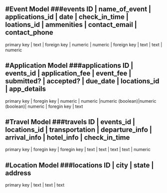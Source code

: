 #Event Model
###events
ID          | name_of_event | applications_id | date    | check_in_time | loations_id  | ammenities | contact_email | contact_phone 
-----------------------------------------------------------------------------------------------------------------------------------
primary key | text          | foreign key    | numeric | numeric       | foreign key | text       | text          | numeric


#Application Model
###applications
ID          | events_id   | application_fee | event_fee | submitted?      | accepted?       | due_date | locations_id | app_details
-------------------------------------------------------------------------------------------------------------------------------------
primary key | foregin key | numeric         | numeric   |numeric (boolean)|numeric (boolean)| numeric  | foregin key  | text


#Travel Model
###travels
ID          | events_id   | locations_id | transportation | departure_info | arrival_info | hotel_info | check_in_time
-------------------------------------------------------------------------------------------------------------------------
primary key | foregin key | foregin key  | text           | text           | text         | text       | numeric


#Location Model
###locations
ID          | city     | state      | address 
----------------------------------------------
primary key | text     | text       | text